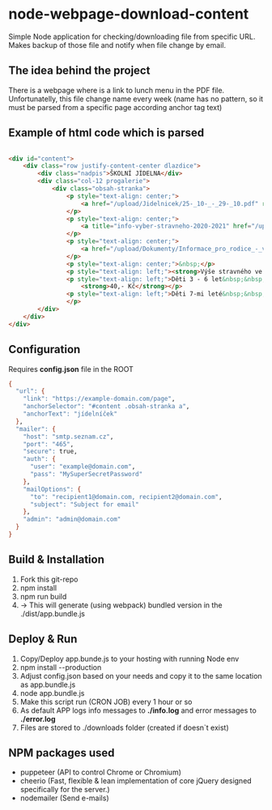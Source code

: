 # node-webpage-download-content

Simple Node application for checking/downloading file from specific URL. Makes backup of those file and notify when file change by email.

## The idea behind the project

There is a webpage where is a link to lunch menu in the PDF file. Unfortunatelly, this file change name every week (name has no pattern, so it must be parsed from a specific page according anchor tag text)

## Example of html code which is parsed

```html

<div id="content">
    <div class="row justify-content-center dlazdice">
        <div class="nadpis">ŠKOLNÍ JÍDELNA</div>
        <div class="col-12 progalerie">
            <div class="obsah-stranka">
                <p style="text-align: center;">
                    <a href="/upload/Jidelnicek/25-_10-_-_29-_10.pdf" rel="external">Aktuální jídelníček </a>(formát PDF)
                </p>
                <p style="text-align: center;">
                    <a title="info-vyber-stravneho-2020-2021" href="/upload/Dokumenty/info-vyber-stravneho-2020-2021.pdf">Informace pro výběr stravného</a> (formát PDF)
                </p>
                <p style="text-align: center;">
                    <a href="/upload/Dokumenty/Informace_pro_rodice_-_vyuctovani_2021.pdf" rel="external">Informace pro rodiče - vyúčtování</a> (formát PDF)
                </p>
                <p style="text-align: center;">&nbsp;</p>
                <p style="text-align: left;"><strong>Výše stravného ve školní jídelně</strong></p>
                <p style="text-align: left;">Děti 3 - 6 let&nbsp;&nbsp;&nbsp;&nbsp;&nbsp;&nbsp;&nbsp;&nbsp;&nbsp;&nbsp;
                    <strong>40,- Kč</strong></p>
                <p style="text-align: left;">Děti 7-mi leté&nbsp;&nbsp;&nbsp;&nbsp;&nbsp;&nbsp;&nbsp;&nbsp;<strong> 42,- Kč &nbsp;&nbsp;</strong>
                </p>
        </div>
    </div>
</div>
````

## Configuration

Requires **config.json** file in the ROOT

```abc
{
  "url": {
    "link": "https://example-domain.com/page",
    "anchorSelector": "#content .obsah-stranka a",
    "anchorText": "jídelníček"
  },
  "mailer": {
    "host": "smtp.seznam.cz",
    "port": "465",
    "secure": true,
    "auth": {
      "user": "example@domain.com",
      "pass": "MySuperSecretPassword"
    },
    "mailOptions": {
      "to": "recipient1@domain.com, recipient2@domain.com",
      "subject": "Subject for email"
    },
    "admin": "admin@domain.com"
  }
}

````

## Build & Installation

1. Fork this git-repo
2. npm install
3. npm run build
4. -> This will generate (using webpack) bundled version in the ./dist/app.bundle.js

## Deploy & Run

1. Copy/Deploy app.bunde.js to your hosting with running Node env
2. npm install --production
3. Adjust config.json based on your needs and copy it to the same location as app.bundle.js
4. node app.bundle.js
5. Make this script run (CRON JOB) every 1 hour or so
6. As default APP logs info messages to **./info.log** and error messages to **./error.log**
7. Files are stored to ./downloads folder (created if doesn`t exist)

## NPM packages used

* puppeteer (API to control Chrome or Chromium)
* cheerio (Fast, flexible & lean implementation of core jQuery designed specifically for the server.)
* nodemailer (Send e-mails) 
